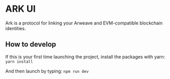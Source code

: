 # ARK UI
Ark is a protocol for linking your Arweave and EVM-compatible blockchain identities.

## How to develop
If this is your first time launching the project, install the packages with yarn:
`yarn install`

And then launch by typing:
`npm run dev`

